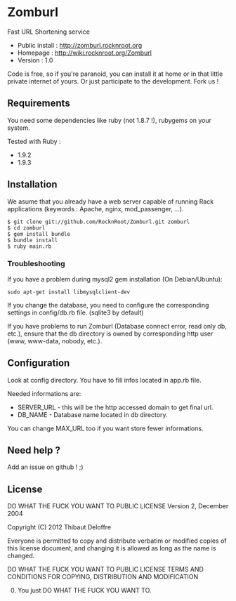 # Zomburl

Fast URL Shortening service

* Public install : http://zomburl.rocknroot.org
* Homepage : http://wiki.rocknroot.org/Zomburl
* Version : 1.0

Code is free, so if you're paranoid, you can install it at home or in that little private internet
of yours. Or just participate to the development. Fork us !

## Requirements

You need some dependencies like ruby (not 1.8.7 !), rubygems on your system.

Tested with Ruby :

* 1.9.2
* 1.9.3

## Installation

We asume that you already have a web server capable of running Rack applications (keywords
: Apache, nginx, mod_passenger, ...).

    $ git clone git://github.com/RocknRoot/Zomburl.git zomburl
    $ cd zomburl
    $ gem install bundle
    $ bundle install
    $ ruby main.rb

### Troubleshooting

If you have a problem during mysql2 gem installation (On Debian/Ubuntu):

    sudo apt-get install libmysqlclient-dev

If you change the database, you need to configure the corresponding settings in config/db.rb file. (sqlite3 by default)

If you have problems to run Zomburl (Database connect error, read only db, etc.), ensure that the db directory is owned by corresponding http user (www, www-data, nobody, etc.).

## Configuration

Look at config directory. You have to fill infos located in app.rb file.

Needed informations are:
* SERVER_URL - this will be the http accessed domain to get final url.
* DB_NAME - Database name located in db directory.

You can change MAX_URL too if you want store fewer informations.

## Need help ?

Add an issue on github ! ;)

## License

DO WHAT THE FUCK YOU WANT TO PUBLIC LICENSE
       Version 2, December 2004

Copyright (C) 2012 Thibaut Deloffre

Everyone is permitted to copy and distribute verbatim or modified
copies of this license document, and changing it is allowed as long
as the name is changed.

DO WHAT THE FUCK YOU WANT TO PUBLIC LICENSE
TERMS AND CONDITIONS FOR COPYING, DISTRIBUTION AND MODIFICATION

0. You just DO WHAT THE FUCK YOU WANT TO.
